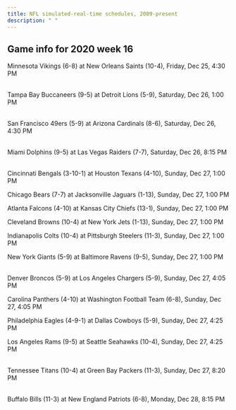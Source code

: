 ```yaml
---
title: NFL simulated-real-time schedules, 2009-present
description: " "
---
```


## Game info for 2020 week 16
Minnesota Vikings (6-8) at New Orleans Saints (10-4), Friday, Dec 25, 4:30 PM

<br/>Tampa Bay Buccaneers (9-5) at Detroit Lions (5-9), Saturday, Dec 26, 1:00 PM

<br/>San Francisco 49ers (5-9) at Arizona Cardinals (8-6), Saturday, Dec 26, 4:30 PM

<br/>Miami Dolphins (9-5) at Las Vegas Raiders (7-7), Saturday, Dec 26, 8:15 PM

<br/>Cincinnati Bengals (3-10-1) at Houston Texans (4-10), Sunday, Dec 27, 1:00 PM

Chicago Bears (7-7) at Jacksonville Jaguars (1-13), Sunday, Dec 27, 1:00 PM

Atlanta Falcons (4-10) at Kansas City Chiefs (13-1), Sunday, Dec 27, 1:00 PM

Cleveland Browns (10-4) at New York Jets (1-13), Sunday, Dec 27, 1:00 PM

Indianapolis Colts (10-4) at Pittsburgh Steelers (11-3), Sunday, Dec 27, 1:00 PM

New York Giants (5-9) at Baltimore Ravens (9-5), Sunday, Dec 27, 1:00 PM

<br/>Denver Broncos (5-9) at Los Angeles Chargers (5-9), Sunday, Dec 27, 4:05 PM

Carolina Panthers (4-10) at Washington Football Team (6-8), Sunday, Dec 27, 4:05 PM

Philadelphia Eagles (4-9-1) at Dallas Cowboys (5-9), Sunday, Dec 27, 4:25 PM

Los Angeles Rams (9-5) at Seattle Seahawks (10-4), Sunday, Dec 27, 4:25 PM

<br/>Tennessee Titans (10-4) at Green Bay Packers (11-3), Sunday, Dec 27, 8:20 PM

<br/>Buffalo Bills (11-3) at New England Patriots (6-8), Monday, Dec 28, 8:15 PM

